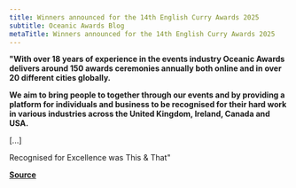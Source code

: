 ```yaml
---
title: Winners announced for the 14th English Curry Awards 2025
subtitle: Oceanic Awards Blog
metaTitle: Winners announced for the 14th English Curry Awards 2025
---
```


**"With over 18 years of experience in the events industry Oceanic Awards delivers around 150 awards ceremonies annually both online and in over 20 different cities globally.**

**We aim to bring people to together through our events and by providing a platform for individuals and business to be recognised for their hard work in various industries across the United Kingdom, Ireland, Canada and USA.**

[...]

Recognised for Excellence was This & That"

**[Source](https://oceanicawardsblog.wordpress.com/2025/08/11/winners-announced-for-the-14th-english-curry-awards-2025/)**